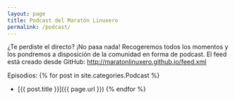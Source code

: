 ```yaml
---
layout: page
title: Podcast del Maratón Linuxero
permalink: /podcast/
---
```


¿Te perdiste el directo? ¡No pasa nada! Recogeremos todos los momentos y los pondremos a disposición de la comunidad en forma de podcast.
El feed está creado desde GitHub: <http://maratonlinuxero.github.io/feed.xml>

Episodios:
{% for post in site.categories.Podcast %}
 + [{{ post.title }}]({{ page.url }})
{% endfor %}
